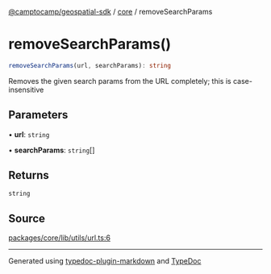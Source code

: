 [@camptocamp/geospatial-sdk](../../index.md) / [core](../index.md) / removeSearchParams

# removeSearchParams()

```ts
removeSearchParams(url, searchParams): string
```

Removes the given search params from the URL completely; this is case-insensitive

## Parameters

• **url**: `string`

• **searchParams**: `string`[]

## Returns

`string`

## Source

[packages/core/lib/utils/url.ts:6](https://github.com/jahow/geospatial-sdk/blob/dff8168/packages/core/lib/utils/url.ts#L6)

***

Generated using [typedoc-plugin-markdown](https://www.npmjs.com/package/typedoc-plugin-markdown) and [TypeDoc](https://typedoc.org/)
